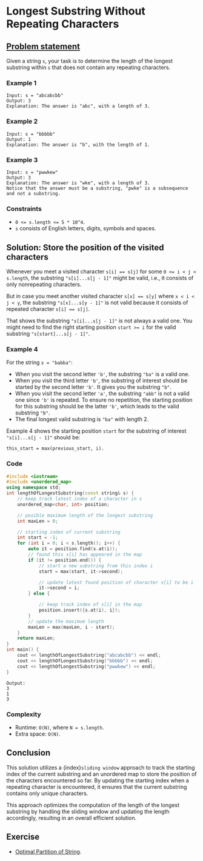 # Longest Substring Without Repeating Characters

## [Problem statement](https://leetcode.com/problems/longest-substring-without-repeating-characters/)

Given a string `s`, your task is to determine the length of the longest substring within `s` that does not contain any repeating characters.



### Example 1
```text
Input: s = "abcabcbb"
Output: 3
Explanation: The answer is "abc", with a length of 3.
```

### Example 2
```text
Input: s = "bbbbb"
Output: 1
Explanation: The answer is "b", with the length of 1.
```

### Example 3
```text
Input: s = "pwwkew"
Output: 3
Explanation: The answer is "wke", with a length of 3.
Notice that the answer must be a substring, "pwke" is a subsequence and not a substring.
``` 

### Constraints

* `0 <= s.length <= 5 * 10^4`.
* `s` consists of English letters, digits, symbols and spaces.

## Solution: Store the position of the visited characters

Whenever you meet a visited character `s[i] == s[j]` for some `0 <= i < j < s.length`, the substring `"s[i]...s[j - 1]"` might be valid, i.e., it consists of only nonrepeating characters.

But in case you meet another visited character `s[x] == s[y]` where `x < i < j < y`, the substring `"s[x]...s[y - 1]"` is not valid because it consists of repeated character `s[i] == s[j]`. 

That shows the substring `"s[i]...s[j - 1]"` is not always a valid one. You might need to find the right starting position `start >= i` for the valid substring `"s[start]...s[j - 1]"`.

### Example 4 
For the string `s = "babba"`:

* When you visit the second letter `'b'`, the substring `"ba"` is a valid one. 
* When you visit the third letter `'b'`, the substring of interest should be started by the second letter `'b'`. It gives you the substring `"b"`.
* When you visit the second letter `'a'`, the substring `"abb"` is not a valid one since `'b'` is repeated. To ensure no repetition, the starting position for this substring should be the latter `'b'`, which leads to the valid substring `"b"`.
* The final longest valid substring is `"ba"` with length 2.

Example 4 shows the starting position `start` for the substring of interest `"s[i]...s[j - 1]"` should be:

```text
this_start = max(previous_start, i).
```

### Code
```cpp
#include <iostream>
#include <unordered_map>
using namespace std;
int lengthOfLongestSubstring(const string& s) {
    // keep track latest index of a character in s
    unordered_map<char, int> position;

    // posible maximum length of the longest substring
    int maxLen = 0;

    // starting index of current substring
    int start = -1; 
    for (int i = 0; i < s.length(); i++) {
        auto it = position.find(s.at(i));
        // found this s[i] has appeared in the map
        if (it != position.end()) {
            // start a new substring from this index i
            start = max(start, it->second);

            // update latest found position of character s[i] to be i
            it->second = i;
        } else {

            // keep track index of s[i] in the map
            position.insert({s.at(i), i});
        }
        // update the maximum length
        maxLen = max(maxLen, i - start);
    }
    return maxLen;
}
int main() {
    cout << lengthOfLongestSubstring("abcabcbb") << endl;
    cout << lengthOfLongestSubstring("bbbbb") << endl;
    cout << lengthOfLongestSubstring("pwwkew") << endl;
}
```
```text
Output:
3
1
3
```

### Complexity

* Runtime: `O(N)`, where `N = s.length`.
* Extra space: `O(N)`.

## Conclusion

This solution utilizes a {index}`sliding window` approach to track the starting index of the current substring and an unordered map to store the position of the characters encountered so far. By updating the starting index when a repeating character is encountered, it ensures that the current substring contains only unique characters. 

This approach optimizes the computation of the length of the longest substring by handling the sliding window and updating the length accordingly, resulting in an overall efficient solution.

## Exercise

- [Optimal Partition of String](https://leetcode.com/problems/optimal-partition-of-string/).


